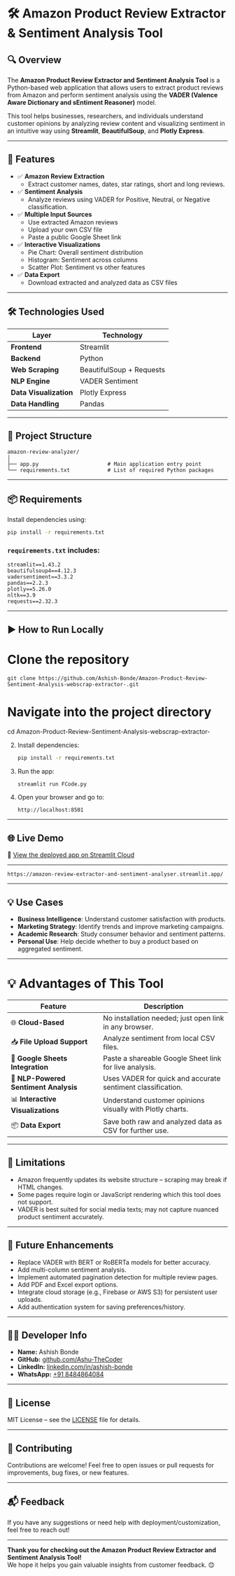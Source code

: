 # 🛠️ **Amazon Product Review Extractor & Sentiment Analysis Tool**

## 🔍 Overview

The **Amazon Product Review Extractor and Sentiment Analysis Tool** is a Python-based web application that allows users to extract product reviews from Amazon and perform sentiment analysis using the **VADER (Valence Aware Dictionary and sEntiment Reasoner)** model.

This tool helps businesses, researchers, and individuals understand customer opinions by analyzing review content and visualizing sentiment in an intuitive way using **Streamlit**, **BeautifulSoup**, and **Plotly Express**.

---

## 🎯 Features

- ✅ **Amazon Review Extraction**
  - Extract customer names, dates, star ratings, short and long reviews.
- ✅ **Sentiment Analysis**
  - Analyze reviews using VADER for Positive, Neutral, or Negative classification.
- ✅ **Multiple Input Sources**
  - Use extracted Amazon reviews
  - Upload your own CSV file
  - Paste a public Google Sheet link
- ✅ **Interactive Visualizations**
  - Pie Chart: Overall sentiment distribution
  - Histogram: Sentiment across columns
  - Scatter Plot: Sentiment vs other features
- ✅ **Data Export**
  - Download extracted and analyzed data as CSV files

---

## 🛠️ Technologies Used

| Layer | Technology |
|-------|------------|
| **Frontend** | Streamlit |
| **Backend** | Python |
| **Web Scraping** | BeautifulSoup + Requests |
| **NLP Engine** | VADER Sentiment |
| **Data Visualization** | Plotly Express |
| **Data Handling** | Pandas |

---

## 📁 Project Structure

```
amazon-review-analyzer/
│
├── app.py                      # Main application entry point
└── requirements.txt            # List of required Python packages
```

---

## 📦 Requirements

Install dependencies using:

```bash
pip install -r requirements.txt
```

### `requirements.txt` includes:
```
streamlit==1.43.2
beautifulsoup4==4.12.3
vadersentiment==3.3.2
pandas==2.2.3
plotly==5.26.0
nltk==3.9
requests==2.32.3
```

---

## ▶️ How to Run Locally

# Clone the repository
```
git clone https://github.com/Ashish-Bonde/Amazon-Product-Review-Sentiment-Analysis-webscrap-extractor-.git
```
# Navigate into the project directory
cd Amazon-Product-Review-Sentiment-Analysis-webscrap-extractor-


2. Install dependencies:
   ```bash
   pip install -r requirements.txt
   ```

3. Run the app:
   ```bash
   streamlit run FCode.py
   ```

4. Open your browser and go to:
   ```
   http://localhost:8501
   ```

---

## 🌐 Live Demo

🔗 [View the deployed app on Streamlit Cloud](https://amazon-review-extractor-and-sentiment-analyser.streamlit.app/)

---
```
https://amazon-review-extractor-and-sentiment-analyser.streamlit.app/
```
---

## 💡 Use Cases

- **Business Intelligence**: Understand customer satisfaction with products.
- **Marketing Strategy**: Identify trends and improve marketing campaigns.
- **Academic Research**: Study consumer behavior and sentiment patterns.
- **Personal Use**: Help decide whether to buy a product based on aggregated sentiment.

---
# 💡 Advantages of This Tool

| Feature | Description |
|---------|-------------|
| 🌐 **Cloud-Based** | No installation needed; just open link in any browser. |
| 📥 **File Upload Support** | Analyze sentiment from local CSV files. |
| 📄 **Google Sheets Integration** | Paste a shareable Google Sheet link for live analysis. |
| 🤖 **NLP-Powered Sentiment Analysis** | Uses VADER for quick and accurate sentiment classification. |
| 📊 **Interactive Visualizations** | Understand customer opinions visually with Plotly charts. |
| 📦 **Data Export** | Save both raw and analyzed data as CSV for further use. |


---
## 🚨 Limitations

- Amazon frequently updates its website structure – scraping may break if HTML changes.
- Some pages require login or JavaScript rendering which this tool does not support.
- VADER is best suited for social media texts; may not capture nuanced product sentiment accurately.

---

## 🚀 Future Enhancements

- Replace VADER with BERT or RoBERTa models for better accuracy.
- Add multi-column sentiment analysis.
- Implement automated pagination detection for multiple review pages.
- Add PDF and Excel export options.
- Integrate cloud storage (e.g., Firebase or AWS S3) for persistent user uploads.
- Add authentication system for saving preferences/history.

---

## 👨‍💻 Developer Info

- **Name:** Ashish Bonde  
- **GitHub:** [github.com/Ashu-TheCoder](https://github.com/Ashu-TheCoder)  
- **LinkedIn:** [linkedin.com/in/ashish-bonde](https://www.linkedin.com/in/ashish-bonde/)  
- **WhatsApp:** [+91 8484864084](https://api.whatsapp.com/send?phone=918484864084&text=Hi%20Ashish!%20I'm%20interested%20in%20your%20Amazon%20Review%20Extractor%20and%20Sentiment%20Analysis%20Tool.%20Let's%20connect!)  

---

## 📝 License

MIT License – see the [LICENSE](LICENSE) file for details.

---

## 🙌 Contributing

Contributions are welcome! Feel free to open issues or pull requests for improvements, bug fixes, or new features.

---

## 📬 Feedback

If you have any suggestions or need help with deployment/customization, feel free to reach out!

---

**Thank you for checking out the Amazon Product Review Extractor and Sentiment Analysis Tool!**  
We hope it helps you gain valuable insights from customer feedback. 😊
